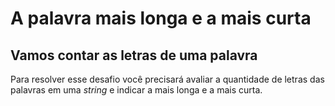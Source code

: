# A palavra mais longa e a mais curta

## Vamos contar as letras de uma palavra

Para resolver esse desafio você precisará avaliar a quantidade de letras das
palavras em uma *string* e indicar a mais longa e a mais curta.
